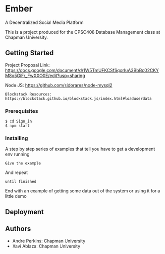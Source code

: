 # Ember
A Decentralized Social Media Platform

This is a project produced for the CPSC408 Database Management class at Chapman University.

## Getting Started
Project Proposal Link: https://docs.google.com/document/d/1W5TmUFKCSfSqorIuA3BbBc02CKYM8o5GiFr_FwXXO0E/edit?usp=sharing

Node JS: https://github.com/sidorares/node-mysql2
```
Blockstack Resources: https://blockstack.github.io/blockstack.js/index.html#loaduserdata
```
### Prerequisites

```
$ cd Sign_in
$ npm start
```

### Installing

A step by step series of examples that tell you have to get a development env running


```
Give the example
```

And repeat

```
until finished
```

End with an example of getting some data out of the system or using it for a little demo

## Deployment

## Authors

- Andre Perkins: Chapman University
- Xavi Ablaza: Chapman University
